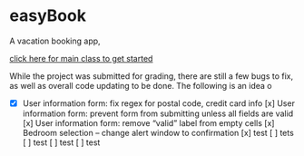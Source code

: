 # easyBook

A vacation booking app, 


[click here for main class to get started](Czerwik_Syed_project/build/classes/EasyBook/EasyBook.class)

While the project was submitted for grading, there are still a few bugs to fix, as well as overall code updating to be done. The following is an idea o
- [x] User information form: fix regex for postal code, credit card info 
 [x] User information form: prevent form from submitting unless all fields are valid 
 [x] User information form: remove “valid” label from empty cells
 [x] Bedroom selection – change alert window to confirmation
 [x] test
 [ ] tets
 [ ] test
 [ ] test
 [ ] test

